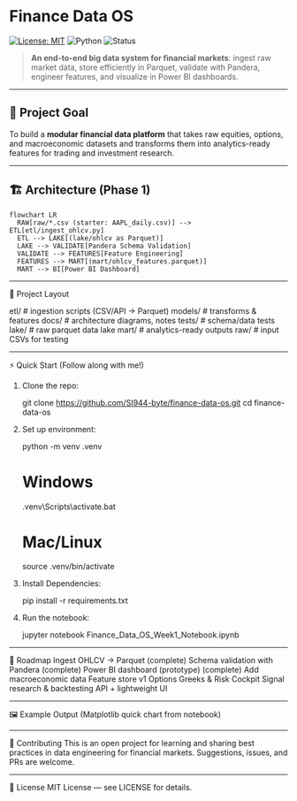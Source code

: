 # Finance Data OS

[![License: MIT](https://img.shields.io/badge/License-MIT-blue.svg)](LICENSE)
![Python](https://img.shields.io/badge/python-3.11+-blue.svg)
![Status](https://img.shields.io/badge/status-active-success.svg)

> **An end-to-end big data system for financial markets**: ingest raw market data, store efficiently in Parquet, validate with Pandera, engineer features, and visualize in Power BI dashboards.

---

## 🚀 Project Goal
To build a **modular financial data platform** that takes raw equities, options, and macroeconomic datasets and transforms them into analytics-ready features for trading and investment research.

---

## 🏗️ Architecture (Phase 1)

    flowchart LR
      RAW[raw/*.csv (starter: AAPL_daily.csv)] --> ETL[etl/ingest_ohlcv.py]
      ETL --> LAKE[(lake/ohlcv as Parquet)]
      LAKE --> VALIDATE[Pandera Schema Validation]
      VALIDATE --> FEATURES[Feature Engineering]
      FEATURES --> MART[(mart/ohlcv_features.parquet)]
      MART --> BI[Power BI Dashboard]

---

📂 Project Layout

etl/        # ingestion scripts (CSV/API → Parquet)
models/     # transforms & features
docs/       # architecture diagrams, notes
tests/      # schema/data tests
lake/       # raw parquet data lake
mart/       # analytics-ready outputs
raw/        # input CSVs for testing

---

⚡ Quick Start (Follow along with me!)

1. Clone the repo:

    git clone https://github.com/SI944-byte/finance-data-os.git
    cd finance-data-os

2. Set up environment:

    python -m venv .venv

    # Windows
    .venv\Scripts\activate.bat

    # Mac/Linux
    source .venv/bin/activate

3. Install Dependencies:

    pip install -r requirements.txt

4. Run the notebook:

    jupyter notebook Finance_Data_OS_Week1_Notebook.ipynb

---

📅 Roadmap
  Ingest OHLCV → Parquet (complete)
  Schema validation with Pandera (complete)
  Power BI dashboard (prototype) (complete)
  Add macroeconomic data
  Feature store v1
  Options Greeks & Risk Cockpit
  Signal research & backtesting
  API + lightweight UI

  ---

🖼️ Example Output
(Matplotlib quick chart from notebook)

---

🤝 Contributing
This is an open project for learning and sharing best practices in data engineering for financial markets.
Suggestions, issues, and PRs are welcome.

---

📜 License
MIT License — see LICENSE for details.

